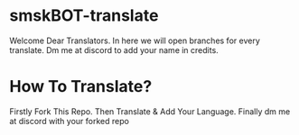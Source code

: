 # smskBOT-translate
Welcome Dear Translators. In here we will open branches for every translate. Dm me at discord to add your name in credits.
# How To Translate?
Firstly Fork This Repo.
Then Translate & Add Your Language.
Finally dm me at discord with your forked repo
